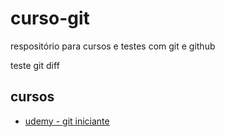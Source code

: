 # curso-git
respositório para cursos e testes com git e github



teste git diff



## cursos 
 - [udemy - git iniciante](https://www.udemy.com/git-e-github-para-iniciantes/)